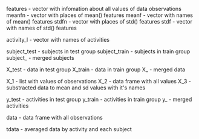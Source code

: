 features - vector with infomation about all values of data observations
meanfn - vector with places of mean() features
meanf - vector with names of mean() features
stdfn - vector with places of std() features
stdf - vector with names of  std() features

activity_l - vector with names of activities

subject_test - subjects in test group
subject_train - subjects in train group
subject_ - merged subjects

X_test  - data in test group
X_train  -  data in train group
X_ - merged data

X_1 - list with values of observations
X_2 - data frame with all values
X_3 - substracted data to mean and sd values with it's names

y_test - activities in test group
y_train - activities in train group
y_ - merged activities

data - data frame with all observations

tdata - averaged data by activity and each subject